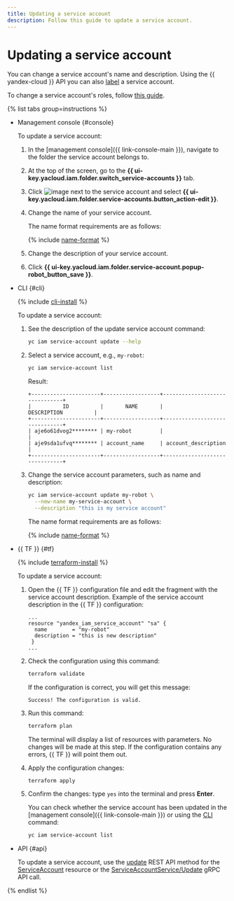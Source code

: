 ```yaml
---
title: Updating a service account
description: Follow this guide to update a service account.
---
```


# Updating a service account

You can change a service account's name and description. Using the {{ yandex-cloud }} API you can also [label](../../../resource-manager/concepts/labels.md) a service account.

To change a service account's roles, follow [this guide](assign-role-for-sa.md).

{% list tabs group=instructions %}

- Management console {#console}

  To update a service account:

  1. In the [management console]({{ link-console-main }}), navigate to the folder the service account belongs to.
  1. At the top of the screen, go to the **{{ ui-key.yacloud.iam.folder.switch_service-accounts }}** tab.
  1. Click ![image](../../../_assets/console-icons/ellipsis.svg) next to the service account and select **{{ ui-key.yacloud.iam.folder.service-accounts.button_action-edit }}**.
  1. Change the name of your service account.

     The name format requirements are as follows:

     {% include [name-format](../../../_includes/name-format.md) %}

  1. Change the description of your service account.
  1. Click **{{ ui-key.yacloud.iam.folder.service-account.popup-robot_button_save }}**.

- CLI {#cli}

  {% include [cli-install](../../../_includes/cli-install.md) %}

  To update a service account:

  1. See the description of the update service account command:

      ```bash
      yc iam service-account update --help
      ```

  1. Select a service account, e.g., `my-robot`:

      ```bash
      yc iam service-account list
      ```

      Result:

      ```text
      +----------------------+------------------+-------------------------------+
      |          ID          |       NAME       |          DESCRIPTION          |
      +----------------------+------------------+-------------------------------+
      | aje6o61dvog2******** | my-robot         |                               |
      | aje9sda1ufvq******** | account_name     | account_description           |
      +----------------------+------------------+-------------------------------+
      ```

  1. Change the service account parameters, such as name and description:

      ```bash
      yc iam service-account update my-robot \
        --new-name my-service-account \
        --description "this is my service account"
      ```

      The name format requirements are as follows:

      {% include [name-format](../../../_includes/name-format.md) %}

- {{ TF }} {#tf}

  {% include [terraform-install](../../../_includes/terraform-install.md) %}

  To update a service account:

  1. Open the {{ TF }} configuration file and edit the fragment with the service account description.
     Example of the service account description in the {{ TF }} configuration:

     ```hcl
     ...
     resource "yandex_iam_service_account" "sa" {
       name        = "my-robot"
       description = "this is new description"
      }
     ...
     ```
  1. Check the configuration using this command:
     ```bash
     terraform validate
     ```

     If the configuration is correct, you will get this message:

     ```text
     Success! The configuration is valid.
     ```

  1. Run this command:
     ```bash
     terraform plan
     ```

     The terminal will display a list of resources with parameters. No changes will be made at this step. If the configuration contains any errors, {{ TF }} will point them out.

  1. Apply the configuration changes:
     ```bash
     terraform apply
     ```

  1. Confirm the changes: type `yes` into the terminal and press **Enter**.

     You can check whether the service account has been updated in the [management console]({{ link-console-main }}) or using the [CLI](../../../cli/quickstart.md) command:

     ```bash
     yc iam service-account list
     ```

- API {#api}

  To update a service account, use the [update](../../api-ref/ServiceAccount/update.md) REST API method for the [ServiceAccount](../../api-ref/ServiceAccount/index.md) resource or the [ServiceAccountService/Update](../../api-ref/grpc/ServiceAccount/update.md) gRPC API call.

{% endlist %}

